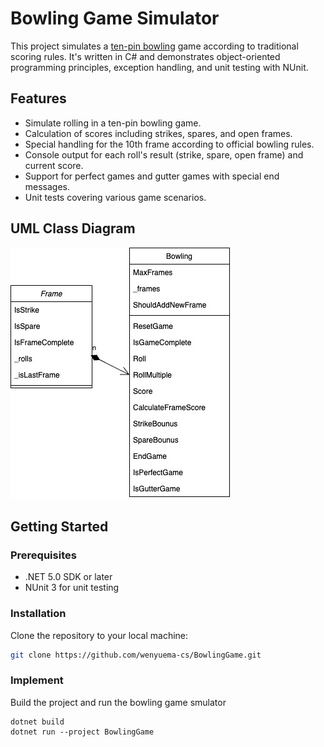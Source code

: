 # Bowling Game Simulator

This project simulates a [ten-pin bowling](http://www.balmoralsoftware.com/bowling/bowling.htm) game according to traditional scoring rules. It's written in C# and demonstrates object-oriented programming principles, exception handling, and unit testing with NUnit.

## Features

- Simulate rolling in a ten-pin bowling game.
- Calculation of scores including strikes, spares, and open frames.
- Special handling for the 10th frame according to official bowling rules.
- Console output for each roll's result (strike, spare, open frame) and current score.
- Support for perfect games and gutter games with special end messages.
- Unit tests covering various game scenarios.
## UML Class Diagram
![](composition.jpeg)

## Getting Started

### Prerequisites

- .NET 5.0 SDK or later
- NUnit 3 for unit testing

### Installation

Clone the repository to your local machine:
   ```bash
   git clone https://github.com/wenyuema-cs/BowlingGame.git
   ```

### Implement
Build the project and run the bowling game smulator
```
dotnet build
dotnet run --project BowlingGame
```

